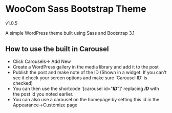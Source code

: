 # WooCom Sass Bootstrap Theme
v1.0.5

A simple WordPress theme built using Sass and Bootstrap 3.1

## How to use the built in Carousel
* Click Carousels-> Add New
* Create a WordPress gallery in the media library and add it to the post
* Publish the post and make note of the ID (Shown in a widget. If you can't see it check your screen options and make sure 'Carousel ID' is checked)
* You can then use the shortcode '[carousel id="___ID___"]' replacing ___ID___ with the post id you noted earlier.
* You can also use a carousel on the homepage by setting this id in the Appearance->Customize page
